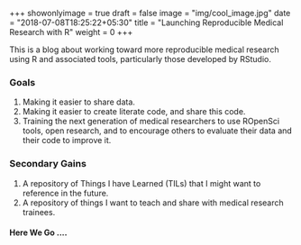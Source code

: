 +++
showonlyimage = true
draft = false
image = "img/cool_image.jpg"
date = "2018-07-08T18:25:22+05:30"
title = "Launching Reproducible Medical Research with R"
weight = 0
+++

This is a blog about working toward more reproducible medical research using R and associated tools, particularly those developed by RStudio.

### Goals

1. Making it easier to share data.
2. Making it easier to create literate code, and share this code.
3. Training the next generation of medical researchers to use ROpenSci tools, open research, and to encourage others to evaluate their data and their code to improve it.

### Secondary Gains

1. A repository of Things I have Learned (TILs) that I might want to reference in the future.
2. A repository of things I want to teach and share with medical research trainees.

#### Here We Go ....

